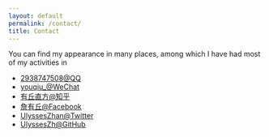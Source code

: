 ```yaml
---
layout: default
permalink: /contact/
title: Contact
---
```


You can find my appearance in many places,
among which I have had most of my activities in
* [2938747508@QQ](https://qm.qq.com/cgi-bin/qm/qr?k=c2I6ryKrM88hGNJ_fqfnNpZ_jf7U0src])
* [youqiu_@WeChat](https://u.wechat.com/EKf1R7ONrJyjP3RLlvbHMkI)
* [有丘直方@知乎](https://www.zhihu.com/people/ulysseszhan/activities)
* [詹有丘@Facebook](https://www.facebook.com/profile.php?id=100041477590641)
* [UlyssesZhan@Twitter](https://twitter.com/UlyssesZhan)
* [UlyssesZh@GitHub](https://github.com/UlyssesZh/)
